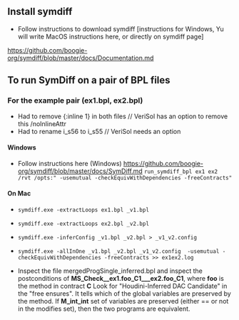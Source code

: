 ## Install symdiff
* Follow instructions to download symdiff [instructions for Windows, Yu will write MacOS instructions here, or directly on symdiff page]

 https://github.com/boogie-org/symdiff/blob/master/docs/Documentation.md
 

## To run SymDiff on a pair of BPL files

### For the example pair (ex1.bpl, ex2.bpl)
  - Had to remove {:inline 1} in both files // VeriSol has an option to remove this /noInlineAttr
  - Had to rename i_s56 to i_s55                   // VeriSol needs an option


  
 
 #### Windows
 * Follow instructions here (Windows) https://github.com/boogie-org/symdiff/blob/master/docs/SymDiff.md
  `run_symdiff_bpl ex1 ex2 /rvt /opts:" -usemutual -checkEquivWithDependencies -freeContracts"`

 #### On Mac

* `symdiff.exe -extractLoops ex1.bpl _v1.bpl`
* `symdiff.exe -extractLoops ex2.bpl _v2.bpl`
* `symdiff.exe -inferConfig _v1.bpl _v2.bpl > _v1_v2.config`
* `symdiff.exe -allInOne _v1.bpl _v2.bpl _v1_v2.config  -usemutual -checkEquivWithDependencies -freeContracts >> ex1ex2.log`


* Inspect the file mergedProgSingle_inferred.bpl and inspect the postconditions of **MS_Check__ex1.foo_C1___ex2.foo_C1**, where **foo** is the method in contract **C**
  Look for "Houdini-Inferred DAC Candidate" in the "free ensures". It tells which of the global variables are preserved by the method. If **M_int_int** set of variables are preserved (either == or not in the modifies set), then the two programs are equivalent. 
  
 

